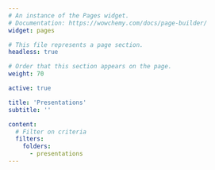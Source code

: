 ```yaml
---
# An instance of the Pages widget.
# Documentation: https://wowchemy.com/docs/page-builder/
widget: pages

# This file represents a page section.
headless: true

# Order that this section appears on the page.
weight: 70

active: true

title: 'Presentations'
subtitle: ''

content:
  # Filter on criteria
  filters:
    folders:
      - presentations
---
```


